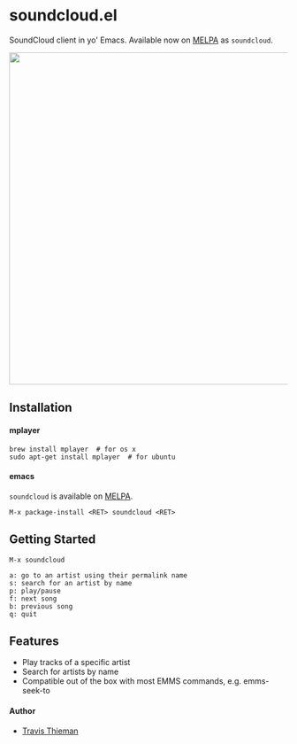 soundcloud.el
=============

SoundCloud client in yo' Emacs. Available now on [MELPA](https://github.com/milkypostman/melpa) as `soundcloud`.

<img src="http://i.imgur.com/ZyTcbzD.png" height="600">

## Installation

#### mplayer

    brew install mplayer  # for os x
    sudo apt-get install mplayer  # for ubuntu

#### emacs

`soundcloud` is available on [MELPA](https://github.com/milkypostman/melpa).

    M-x package-install <RET> soundcloud <RET>

## Getting Started

    M-x soundcloud

    a: go to an artist using their permalink name
    s: search for an artist by name
    p: play/pause
    f: next song
    b: previous song
    q: quit

## Features

 * Play tracks of a specific artist
 * Search for artists by name
 * Compatible out of the box with most EMMS commands, e.g. emms-seek-to

#### Author

 * [Travis Thieman](https://twitter.com/thieman)
